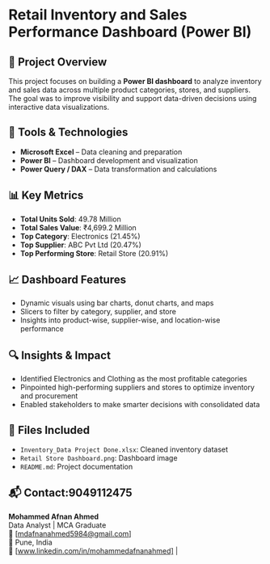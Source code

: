 # Retail Inventory and Sales Performance Dashboard (Power BI)

## 📌 Project Overview
This project focuses on building a **Power BI dashboard** to analyze inventory and sales data across multiple product categories, stores, and suppliers. The goal was to improve visibility and support data-driven decisions using interactive data visualizations.

## 🧰 Tools & Technologies
- **Microsoft Excel** – Data cleaning and preparation
- **Power BI** – Dashboard development and visualization
- **Power Query / DAX** – Data transformation and calculations

## 📊 Key Metrics
- **Total Units Sold**: 49.78 Million  
- **Total Sales Value**: ₹4,699.2 Million  
- **Top Category**: Electronics (21.45%)  
- **Top Supplier**: ABC Pvt Ltd (20.47%)  
- **Top Performing Store**: Retail Store (20.91%)

## 📈 Dashboard Features
- Dynamic visuals using bar charts, donut charts, and maps
- Slicers to filter by category, supplier, and store
- Insights into product-wise, supplier-wise, and location-wise performance

## 🔍 Insights & Impact
- Identified Electronics and Clothing as the most profitable categories
- Pinpointed high-performing suppliers and stores to optimize inventory and procurement
- Enabled stakeholders to make smarter decisions with consolidated data

## 📂 Files Included
- `Inventory_Data Project Done.xlsx`: Cleaned inventory dataset
- `Retail Store Dashboard.png`: Dashboard image
- `README.md`: Project documentation

## 📬 Contact:9049112475
**Mohammed Afnan Ahmed**  
Data Analyst | MCA Graduate  
📧 [mdafnanahmed5984@gmail.com]  
📍 Pune, India  
📎 [www.linkedin.com/in/mohammedafnanahmed] |

